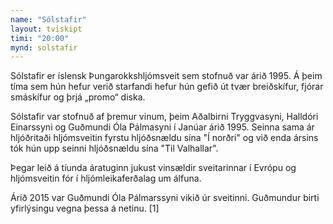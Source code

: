 ```yaml
---
name: "Sólstafir"
layout: tviskipt
timi: "20:00"
mynd: solstafir
---
```


Sólstafir er íslensk Þungarokkshljómsveit sem stofnuð var árið 1995. Á þeim tíma sem hún hefur verið starfandi hefur hún gefið út tvær breiðskífur, fjórar smáskífur og þrjá „promo“ diska.

Sólstafir var stofnuð af þremur vinum, þeim Aðalbirni Tryggvasyni, Halldóri Einarssyni og Guðmundi Óla Pálmasyni í Janúar árið 1995. Seinna sama ár hljóðritaði hljómsveitin fyrstu hljóðsnældu sína "Í norðri" og við enda ársins tók hún upp seinni hljóðsnældu sína "Til Valhallar".

Þegar leið á tíunda áratuginn jukust vinsældir sveitarinnar í Evrópu og hljómsveitin fór í hljómleikaferðalag um álfuna.

Árið 2015 var Guðmundi Óla Pálmarssyni vikið úr sveitinni. Guðmundur birti yfirlýsingu vegna þessa á netinu. [1]